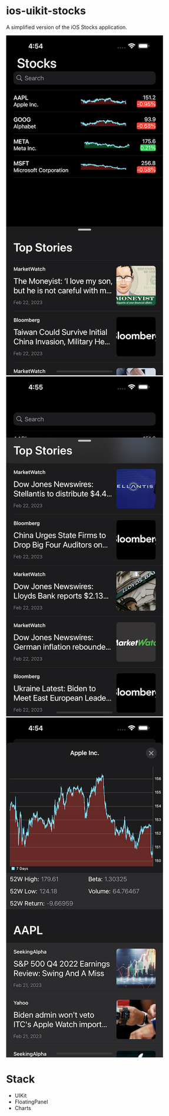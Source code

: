 # ios-uikit-stocks

A simplified version of the iOS Stocks application.

![Home](./screenshots/ios-stocks-home.png)
![Top Stories](./screenshots/ios-stocks-stories.png)
![Detail View](./screenshots/ios-stocks-detail.png)

# Stack

- UIKit
- FloatingPanel
- Charts
